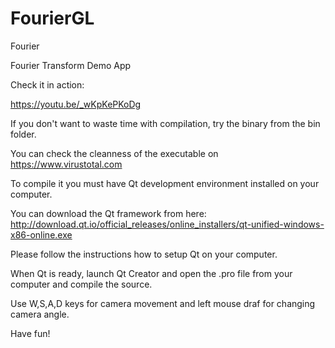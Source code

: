 # FourierGL
Fourier

Fourier Transform Demo App


Check it in action:

https://youtu.be/_wKpKePKoDg

If you don't want to waste time with compilation, try the binary from the bin folder.

You can check the cleanness of the executable on https://www.virustotal.com

To compile it you must have Qt development environment installed on your computer.

You can download the Qt framework from here: http://download.qt.io/official_releases/online_installers/qt-unified-windows-x86-online.exe

Please follow the instructions how to setup Qt on your computer.

When Qt is ready, launch Qt Creator and open the .pro file from your computer and compile the source.

Use W,S,A,D keys for camera movement and left mouse draf for changing camera angle. 

Have fun!
